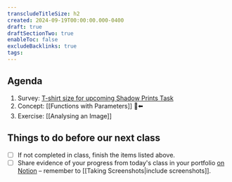 ```yaml
---
transcludeTitleSize: h2
created: 2024-09-19T00:00:00.000-0400
draft: true
draftSectionTwo: true
enableToc: false
excludeBacklinks: true
tags:
---
```

## Agenda
1. Survey: [T-shirt size for upcoming Shadow Prints Task](https://docs.google.com/forms/d/e/1FAIpQLSegH9kDot1RZjn_r4dJlMzG7267IjrS51LQgZUV8AWK5edLHA/viewform)
1. Concept: [[Functions with Parameters]] 🫥⬅️
2. Exercise: [[Analysing an Image]]
## Things to do before our next class
- [ ] If not completed in class, finish the items listed above.
- [ ] Share evidence of your progress from today's class in your portfolio [on Notion](https://notion.so) – remember to [[Taking Screenshots|include screenshots]].